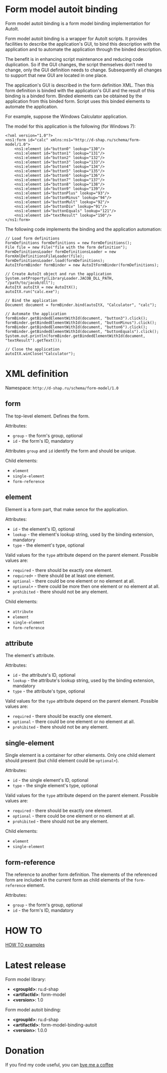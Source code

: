 # Form model autoit binding
Form model autoit binding is a form model binding implementation for AutoIt.

Form model autoit binding is a wrapper for AutoIt scripts.
It provides facilities to describe the application's GUI, to bind this description with the application and to automate the application through the binded description.

The benefit is in enhancing script maintenance and reducing code duplication.
So if the GUI changes, the script themselves don’t need to change, only the GUI definition needs to change.
Subsequently all changes to support that new GUI are located in one place.

The application's GUI is described in the form definition XML.
Then this form definition is binded with the application's GUI and the result of this binding is a binded form.
Binded elements can be obtained by the application from this binded form.
Script uses this binded elements to automate the application.

For example, suppose the Windows Calculator application.

The model for this application is the following (for Windows 7):
```
<?xml version="1.0"?>
<ns1:form id="calc" xmlns:ns1="http://d-shap.ru/schema/form-model/1.0">
    <ns1:element id="button0" lookup="130"/>
    <ns1:element id="button1" lookup="131"/>
    <ns1:element id="button2" lookup="132"/>
    <ns1:element id="button3" lookup="133"/>
    <ns1:element id="button4" lookup="134"/>
    <ns1:element id="button5" lookup="135"/>
    <ns1:element id="button6" lookup="136"/>
    <ns1:element id="button7" lookup="137"/>
    <ns1:element id="button8" lookup="138"/>
    <ns1:element id="button9" lookup="139"/>
    <ns1:element id="buttonPlus" lookup="93"/>
    <ns1:element id="buttonMinus" lookup="94"/>
    <ns1:element id="buttonMult" lookup="92"/>
    <ns1:element id="buttonDiv" lookup="91"/>
    <ns1:element id="buttonEquals" lookup="121"/>
    <ns1:element id="textResult" lookup="150"/>
</ns1:form>
```

The following code implements the binding and the application automation:
```
// Load form definitions
FormDefinitions formDefinitions = new FormDefinitions();
File file = new File("file with the form definition");
FormDefinitionsLoader formDefinitionsLoader = new FormXmlDefinitionsFileLoader(file);
formDefinitionsLoader.load(formDefinitions);
AutoItFormBinder formBinder = new AutoItFormBinder(formDefinitions);

// Create AutoIt object and run the application
System.setProperty(LibraryLoader.JACOB_DLL_PATH, "/path/to/jacob/dll");
AutoItX autoItX = new AutoItX();
autoItX.run("calc.exe");

// Bind the application
Document document = formBinder.bind(autoItX, "Calculator", "calc");

// Automate the application
formBinder.getBindedElementWithId(document, "button3").click();
formBinder.getBindedElementWithId(document, "buttonMinus").click();
formBinder.getBindedElementWithId(document, "button6").click();
formBinder.getBindedElementWithId(document, "buttonEquals").click();
System.out.println(formBinder.getBindedElementWithId(document, "textResult").getText());

// Close the application
autoItX.winClose("Calculator");
```

# XML definition
Namespace: ```http://d-shap.ru/schema/form-model/1.0```

## form
The top-level element. Defines the form.

Attributes:
* ```group``` - the form's group, optional
* ```id``` - the form's ID, mandatory

Attributes ```group``` and ```id``` identify the form and should be unique.

Child elements:
* ```element```
* ```single-element```
* ```form-reference```

## element
Element is a form part, that make sence for the application.

Attributes:
* ```id``` - the element's ID, optional
* ```lookup``` - the element's lookup string, used by the binding extension, mandatory
* ```type``` - the element's type, optional

Valid values for the ```type``` attribute depend on the parent element.
Possible values are:
* ```required``` - there should be exactly one element.
* ```required+``` - there should be at least one element.
* ```optional``` - there could be one element or no element at all.
* ```optional+``` - there could be more then one element or no element at all.
* ```prohibited``` - there should not be any element.

Child elements:
* ```attribute```
* ```element```
* ```single-element```
* ```form-reference```

## attribute
The element's attribute.

Attributes:
* ```id``` - the attribute's ID, optional
* ```lookup``` - the attribute's lookup string, used by the binding extension, mandatory
* ```type``` - the attribute's type, optional

Valid values for the ```type``` attribute depend on the parent element.
Possible values are:
* ```required``` - there should be exactly one element.
* ```optional``` - there could be one element or no element at all.
* ```prohibited``` - there should not be any element.

## single-element
Single element is a container for other elements.
Only one child element should present (but child element could be ```optional+```).

Attributes:
* ```id``` - the single element's ID, optional
* ```type``` - the single element's type, optional

Valid values for the ```type``` attribute depend on the parent element.
Possible values are:
* ```required``` - there should be exactly one element.
* ```optional``` - there could be one element or no element at all.
* ```prohibited``` - there should not be any element.

Child elements:
* ```element```
* ```single-element```

## form-reference
The reference to another form definition.
The elements of the referenced form are included in the current form as child elements of the ```form-reference``` element.

Attributes:
* ```group``` - the form's group, optional
* ```id``` - the form's ID, mandatory

# HOW TO
[HOW TO examples](HOWTO.md)

# Latest release
Form model library:
* **&lt;groupId&gt;**: ru.d-shap
* **&lt;artifactId&gt;**: form-model
* **&lt;version&gt;**: 1.0

Form model autoit binding:
* **&lt;groupId&gt;**: ru.d-shap
* **&lt;artifactId&gt;**: form-model-binding-autoit
* **&lt;version&gt;**: 1.0.0

# Donation
If you find my code useful, you can [bye me a coffee](https://www.paypal.me/dshapovalov)
